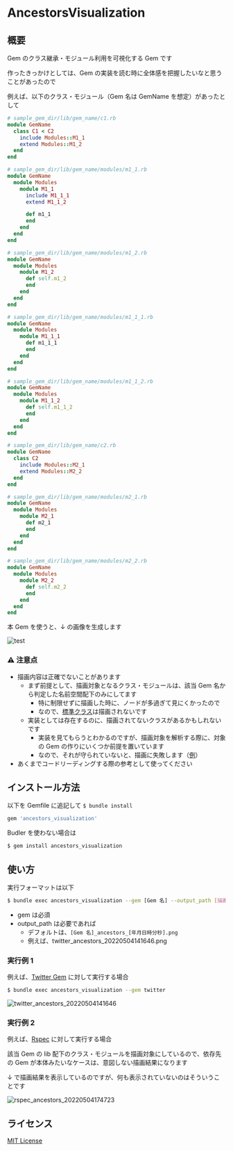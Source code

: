# AncestorsVisualization
## 概要
Gem のクラス継承・モジュール利用を可視化する Gem です

作ったきっかけとしては、Gem の実装を読む時に全体感を把握したいなと思うことがあったので

例えば、以下のクラス・モジュール（Gem 名は GemName を想定）があったとして

```ruby
# sample_gem_dir/lib/gem_name/c1.rb
module GemName
  class C1 < C2
    include Modules::M1_1
    extend Modules::M1_2
  end
end

# sample_gem_dir/lib/gem_name/modules/m1_1.rb
module GemName
  module Modules
    module M1_1
      include M1_1_1
      extend M1_1_2

      def m1_1
      end
    end
  end
end

# sample_gem_dir/lib/gem_name/modules/m1_2.rb
module GemName
  module Modules
    module M1_2
      def self.m1_2
      end
    end
  end
end

# sample_gem_dir/lib/gem_name/modules/m1_1_1.rb
module GemName
  module Modules
    module M1_1_1
      def m1_1_1
      end
    end
  end
end

# sample_gem_dir/lib/gem_name/modules/m1_1_2.rb
module GemName
  module Modules
    module M1_1_2
      def self.m1_1_2
      end
    end
  end
end

# sample_gem_dir/lib/gem_name/c2.rb
module GemName
  class C2
    include Modules::M2_1
    extend Modules::M2_2
  end
end

# sample_gem_dir/lib/gem_name/modules/m2_1.rb
module GemName
  module Modules
    module M2_1
      def m2_1
      end
    end
  end
end

# sample_gem_dir/lib/gem_name/modules/m2_2.rb
module GemName
  module Modules
    module M2_2
      def self.m2_2
      end
    end
  end
end
```

本 Gem を使うと、↓ の画像を生成します

![test](https://user-images.githubusercontent.com/46615665/166624534-6cd57cc6-e7cd-455b-9d9c-3af002f5435b.png)

### ⚠️ 注意点

- 描画内容は正確でないことがあります
    - まず前提として、描画対象となるクラス・モジュールは、該当 Gem 名から判定した名前空間配下のみにしてます
        - 特に制限せずに描画した時に、ノードが多過ぎて見にくかったので
        - なので、[標準クラス](https://docs.ruby-lang.org/ja/latest/library/_builtin.html)は描画されないです
    - 実装としては存在するのに、描画されてないクラスがあるかもしれないです
        - 実装を見てもらうとわかるのですが、描画対象を解析する際に、対象の Gem の作りにいくつか前提を置いています
        - なので、それが守られていないと、描画に失敗します（[例](https://github.com/tommy-012/ancestors_visualization#%E5%AE%9F%E8%A1%8C%E4%BE%8B-2)）
- あくまでコードリーディングする際の参考として使ってください

## インストール方法

以下を Gemfile に追記して `$ bundle install`

```ruby
gem 'ancestors_visualization'
```

Budler を使わない場合は

```sh
$ gem install ancestors_visualization
```

## 使い方

実行フォーマットは以下

```sh
$ bundle exec ancestors_visualization --gem [Gem 名] --output_path [描画ファイルの出力先]
```

- gem は必須
- output_path は必要であれば
    - デフォルトは、`[Gem 名]_ancestors_[年月日時分秒].png`
    - 例えば、twitter_ancestors_20220504141646.png

### 実行例 1
例えば、[Twitter Gem](https://github.com/sferik/twitter) に対して実行する場合

```sh
$ bundle exec ancestors_visualization --gem twitter
```

![twitter_ancestors_20220504141646](https://user-images.githubusercontent.com/46615665/166626477-26a20225-c7ed-487a-be7c-0a7a2def97aa.png)

### 実行例 2
例えば、[Rspec](https://github.com/rspec/rspec-core) に対して実行する場合

該当 Gem の lib 配下のクラス・モジュールを描画対象にしているので、依存先の Gem が本体みたいなケースは、意図しない描画結果になります

↓ で描画結果を表示しているのですが、何も表示されていないのはそういうことです

![rspec_ancestors_20220504174723](https://user-images.githubusercontent.com/46615665/166649622-61bc7626-0daa-4c22-9408-94a6375b3e0a.png)

## ライセンス

[MIT License](https://opensource.org/licenses/MIT)
